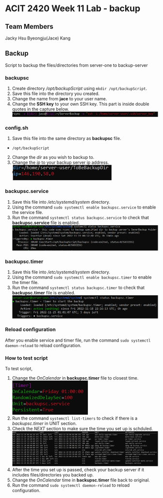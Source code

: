 # ACIT 2420 Week 11 Lab - backup

## Team Members
Jacky Hsu
Byeongju(Jace) Kang

## Backup
Script to backup the files/directories from server-one to backup-server

### backupsc
1. Create directory */opt/backupScript* using `mkdir /opt/backupScript`.
2. Save this file into the directory you created.
3. Change the name from **jace** to your user name.
4. Change the **SSH key** to your own SSH key. This part is inside double quotes in the capture below.
![backupsc file username](./capture/backupsc_username.PNG)

### config.sh
1. Save this file into the same directory as **backupsc** file.
- `/opt/backupScript`
2. Change the *dir* as you wish to backup to.
3. Change the *ip* to your backup server ip address.
![config file](./capture/config.sh_content.PNG)

### backupsc.service
1. Save this file into */etc/systemd/system* directory.
2. Using the command `sudo systemctl enable backupsc.service` to enable the service file.
3. Run the command `systemctl status backupsc.service` to check that **backupsc.service** file is enabled.
![service status](./capture/service_enabled.PNG)

### backupsc.timer
1. Save this file into */etc/systemd/system* directory.
2. Using the command `sudo systemctl enable backupsc.timer` to enable the timer file.
3. Run the command `systemctl status backupsc.timer` to check that **backupsc.timer** file is enabled.
![timer status](./capture/timer_enabled.PNG)

### Reload configuration
After you enable service and timer file, 
run the command `sudo systemctl daemon-reload` to reload configuration.

### How to test script
To test script,
1. Change the *OnCalendar* in **backupsc.timer** file to closest time.
![timer content](./capture/timer_content.PNG)
2. Run the command `systemctl list-timers` to check if there is a *backupsc.timer* in UNIT section.
3. Check the *NEXT* section to make sure the time you set up is schduled.
![list-timers](./capture/list-timers.PNG)
4. After the time you set up is passed, check your backup server if it includes files/directories you backed up.
5. Change the *OnCalendar* time in **backupsc.timer** file back to original.
6. Run the command `sudo systemctl daemon-reload` to reload configuration.